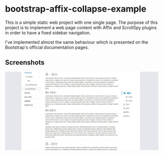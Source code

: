 # bootstrap-affix-collapse-example

This is a simple static web project with one single page. The purpose of this project is to implement a web page content
with Affix and ScrollSpy plugins in order to have a fixed sidebar navigation. 

I've implemented almost the same behaviour which is presented on the Bootstrap's official documentation pages. 

## Screenshots

<img src="https://github.com/benjaminwhx/bootstrap-effect-example/blob/master/bootstrap-affix-collapse/screenShot.jpg">
